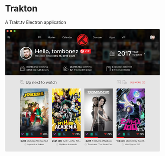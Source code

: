 # Trakton
A Trakt.tv Electron application

![Trakton for macOS](https://raw.githubusercontent.com/tombonez/Trakton/master/screenshots/macos.png)
